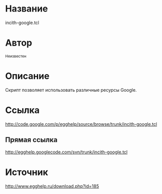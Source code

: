# Название #
incith-google.tcl


# Автор #
<sup>Неизвестен</sup>


# Описание #
Скрипт позволяет использовать различные ресурсы Google.


# Ссылка #
http://code.google.com/p/egghelp/source/browse/trunk/incith-google.tcl

## Прямая ссылка ##
http://egghelp.googlecode.com/svn/trunk/incith-google.tcl


# Источник #
http://www.egghelp.ru/download.php?id=185

